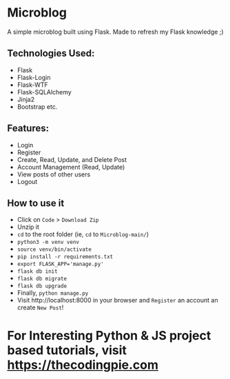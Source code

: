 # Microblog

A simple microblog built using Flask. Made to refresh my Flask knowledge ;)

## Technologies Used:

- Flask
- Flask-Login
- Flask-WTF
- Flask-SQLAlchemy
- Jinja2
- Bootstrap etc.

## Features:

- Login
- Register
- Create, Read, Update, and Delete Post
- Account Management (Read, Update)
- View posts of other users
- Logout

## How to use it

- Click on `Code` > `Download Zip`
- Unzip it
- `cd` to the root folder (ie, `cd` to `Microblog-main/`)
- `python3 -m venv venv`
- `source venv/bin/activate`
- `pip install -r requirements.txt`
- `export FLASK_APP='manage.py'`
- `flask db init`
- `flask db migrate`
- `flask db upgrade`
- Finally, `python manage.py`
- Visit http://localhost:8000 in your browser and `Register` an account an create `New Post`!

# For Interesting Python & JS project based tutorials, visit https://thecodingpie.com
